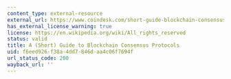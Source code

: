 ```yaml
---
content_type: external-resource
external_url: https://www.coindesk.com/short-guide-blockchain-consensus-protocols
has_external_license_warning: true
license: https://en.wikipedia.org/wiki/All_rights_reserved
status: valid
title: A (Short) Guide to Blockchain Consensus Protocols
uid: f6eed926-f38a-4dd7-846d-aa4c06f7694f
url_status_code: 200
wayback_url: ''
---
```

